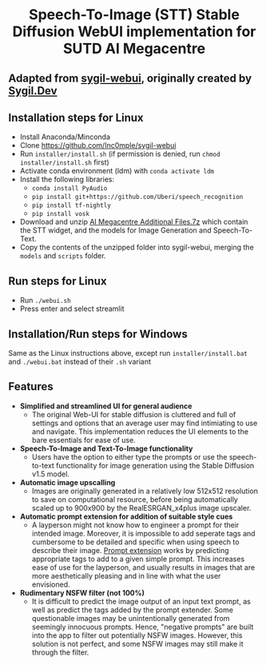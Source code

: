 # <center>Speech-To-Image (STT) Stable Diffusion WebUI implementation for SUTD AI Megacentre</center>

## Adapted from [sygil-webui](https://github.com/Sygil-Dev/sygil-webui), originally created by [Sygil.Dev](https://github.com/sygil-dev)

## Installation steps for Linux

- Install Anaconda/Minconda
- Clone <https://github.com/Inc0mple/sygil-webui>
- Run `installer/install.sh` (if permission is denied, run `chmod installer/install.sh` first)
- Activate conda environment (ldm) with `conda activate ldm`
- Install the following libraries:
  - `conda install PyAudio`
  - `pip install git+https://github.com/Uberi/speech_recognition`
  - `pip install tf-nightly`
  - `pip install vosk`
- Download and unzip [AI Megacentre Additional Files.7z](https://drive.google.com/file/d/1axXDdrIPYjWn_CbDFODdhjE2e3MAKO44/view?usp=sharing) which contain the STT widget, and the models for Image Generation and Speech-To-Text.
- Copy the contents of the unzipped folder into sygil-webui, merging the `models` and `scripts` folder.

## Run steps for Linux

- Run `./webui.sh`
- Press enter and select streamlit

## Installation/Run steps for Windows

Same as the Linux instructions above, except run `installer/install.bat` and `./webui.bat` instead of their `.sh` variant

## Features

- **Simplified and streamlined UI for general audience**
  - The original Web-UI for stable diffusion is cluttered and full of settings and options that an average user may find intimiating to use and navigate. This implementation reduces the UI elements to the bare essentials for ease of use.
- **Speech-To-Image and Text-To-Image functionality**
  - Users have the option to either type the prompts or use the speech-to-text functionality for image generation using the Stable Diffusion v1.5 model.
- **Automatic image upscalling**
  - Images are originally generated in a relatively low 512x512 resolution to save on computational resource, before being automatically scaled up to 900x900 by the  RealESRGAN_x4plus image upscaler.
- **Automatic prompt extension for addition of suitable style cues**
  - A layperson might not know how to engineer a prompt for their intended image. Moreover, it is impossible to add seperate tags and cumbersome to be detailed and specific when using speech to describe their image. [Prompt extension](https://github.com/daspartho/prompt-extend) works by predicting appropriate tags to add to a given simple prompt. This increases ease of use for the layperson, and usually results in images that are more aesthetically pleasing and in line with what the user envisioned.
- **Rudimentary NSFW filter (not 100%)**
  - It is difficult to predict the image output of an input text prompt, as well as predict the tags added by the prompt extender. Some questionable images may be unintentionally generated from seemingly innocuous prompts. Hence, "negative prompts" are built into the app to filter out potentially NSFW images. However, this solution is not perfect, and some NSFW images may still make it through the filter.
